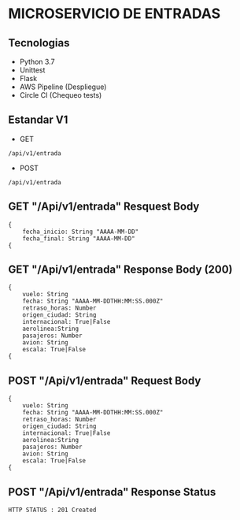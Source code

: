 # MICROSERVICIO DE ENTRADAS

## Tecnologias

  * Python 3.7
  * Unittest
  * Flask
  * AWS Pipeline (Despliegue)
  * Circle CI (Chequeo tests)
 
## Estandar V1
  * GET
        
```
/api/v1/entrada

```
 * POST
 ```
/api/v1/entrada

```


## GET "/Api/v1/entrada" Resquest Body
```git status
{
    fecha_inicio: String "AAAA-MM-DD"
    fecha_final: String "AAAA-MM-DD"
{
```
## GET "/Api/v1/entrada" Response Body (200)
```
{
    vuelo: String
    fecha: String "AAAA-MM-DDTHH:MM:SS.000Z"
    retraso_horas: Number
    origen_ciudad: String
    internacional: True|False
    aerolinea:String
    pasajeros: Number
    avion: String
    escala: True|False
{
```
## POST "/Api/v1/entrada" Request Body
```
{
    vuelo: String
    fecha: String "AAAA-MM-DDTHH:MM:SS.000Z"
    retraso_horas: Number
    origen_ciudad: String
    internacional: True|False
    aerolinea:String
    pasajeros: Number
    avion: String
    escala: True|False
{
```
## POST "/Api/v1/entrada" Response Status
    HTTP STATUS : 201 Created